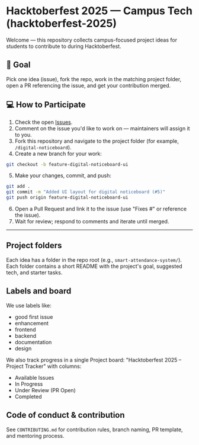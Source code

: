 # Hacktoberfest 2025 — Campus Tech (hacktoberfest-2025)

Welcome — this repository collects campus-focused project ideas for students to contribute to during Hacktoberfest.

## 🎯 Goal
Pick one idea (issue), fork the repo, work in the matching project folder, open a PR referencing the issue, and get your contribution merged.

## 💻 How to Participate

1. Check the open [Issues](https://github.com/hackdaydvsiet-debug/hacktoberfest-2025/issues).
2. Comment on the issue you'd like to work on — maintainers will assign it to you.
3. Fork this repository and navigate to the project folder (for example, `/digital-noticeboard`).
4. Create a new branch for your work:
```bash
git checkout -b feature-digital-noticeboard-ui
```
5. Make your changes, commit, and push:
```bash
git add .
git commit -m "Added UI layout for digital noticeboard (#5)"
git push origin feature-digital-noticeboard-ui
```
6. Open a Pull Request and link it to the issue (use "Fixes #<issue-number>" or reference the issue).
7. Wait for review; respond to comments and iterate until merged.

---

## Project folders
Each idea has a folder in the repo root (e.g., `smart-attendance-system/`). Each folder contains a short README with the project's goal, suggested tech, and starter tasks.

## Labels and board
We use labels like:
- good first issue
- enhancement
- frontend
- backend
- documentation
- design

We also track progress in a single Project board: "Hacktoberfest 2025 – Project Tracker" with columns:
- Available Issues
- In Progress
- Under Review (PR Open)
- Completed

## Code of conduct & contribution
See `CONTRIBUTING.md` for contribution rules, branch naming, PR template, and mentoring process.

